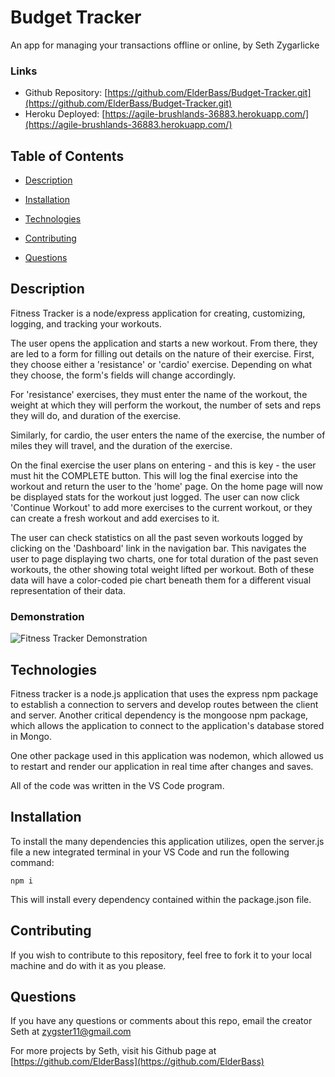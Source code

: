 # Budget Tracker

An app for managing your transactions offline or online, by Seth Zygarlicke

### Links

* Github Repository: [https://github.com/ElderBass/Budget-Tracker.git](https://github.com/ElderBass/Budget-Tracker.git)
* Heroku Deployed: [https://agile-brushlands-36883.herokuapp.com/](https://agile-brushlands-36883.herokuapp.com/)

## Table of Contents


* [Description](#description)
    
* [Installation](#installation)

* [Technologies](#technologies)
    
* [Contributing](#contributing)
    
* [Questions](#questions)

## Description

Fitness Tracker is a node/express application for creating, customizing, logging, and tracking your workouts. 

The user opens the application and starts a new workout. From there, they are led to a form for filling out details on the nature of their exercise. First, they choose either a 'resistance' or 'cardio' exercise. Depending on what they choose, the form's fields will change accordingly. 

For 'resistance' exercises, they must enter the name of the workout, the weight at which they will perform the workout, the number of sets and reps they will do, and duration of the exercise. 

Similarly, for cardio, the user enters the name of the exercise, the number of miles they will travel, and the duration of the exercise.

On the final exercise the user plans on entering - and this is key - the user must hit the COMPLETE button. This will log the final exercise into the workout and return the user to the 'home' page. On the home page will now be displayed stats for the workout just logged. The user can now click 'Continue Workout' to add more exercises to the current workout, or they can create a fresh workout and add exercises to it.

The user can check statistics on all the past seven workouts logged by clicking on the 'Dashboard' link in the navigation bar. This navigates the user to page displaying two charts, one for total duration of the past seven workouts, the other showing total weight lifted per workout. Both of these data will have a color-coded pie chart beneath them for a different visual representation of their data.

### Demonstration

![Fitness Tracker Demonstration](public/demo/fitness-tracker.gif)


## Technologies

Fitness tracker is a node.js application that uses the express npm package to establish a connection to servers and develop routes between the client and server. Another critical dependency is the mongoose npm package, which allows the application to connect to the application's database stored in Mongo. 

One other package used in this application was nodemon, which allowed us to restart and render our application in real time after changes and saves.

All of the code was written in the VS Code program.  

## Installation

To install the many dependencies this application utilizes, open the server.js file a new integrated terminal in your VS Code and run the following command:

```
npm i
```

This will install every dependency contained within the package.json file.

## Contributing

If you wish to contribute to this repository, feel free to fork it to your local machine and do with it as you please.

## Questions 

If you have any questions or comments about this repo, email the creator Seth at [zygster11@gmail.com](zygster11@gmail.com)

For more projects by Seth, visit his Github page at [https://github.com/ElderBass](https://github.com/ElderBass)
